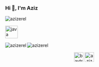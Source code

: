 ### Hi 👋, I'm Aziz

<p align="left"> <img src="https://komarev.com/ghpvc/?username=azizerel" alt="azizerel" /> </p>

<p align="left"><img src="https://devicons.github.io/devicon/devicon.git/icons/java/java-original-wordmark.svg" alt="java" width="40" height="40"/></p><img align="left" src="https://github-readme-stats.vercel.app/api/top-langs/?username=azizerel&layout=compact&hide=html" alt="azizerel" />

<img align="center" src="https://github-readme-stats.vercel.app/api?username=azizerel&show_icons=true" alt="azizerel" />

<p align="center">
<a href="https://twitter.com/baytraesk" target="blank"><img align="center" src="https://cdn.jsdelivr.net/npm/simple-icons@3.0.1/icons/twitter.svg" alt="baytraesk" height="30" width="30" /></a>
<a href="https://linkedin.com/in/azizerel" target="blank"><img align="center" src="https://cdn.jsdelivr.net/npm/simple-icons@3.0.1/icons/linkedin.svg" alt="azizerel" height="30" width="30" /></a>
</p>

